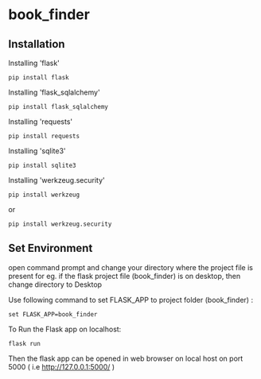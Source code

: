 # book_finder

## Installation

Installing 'flask'	
```
pip install flask
```

Installing 'flask_sqlalchemy'
```
pip install flask_sqlalchemy
```

Installing 'requests'
```
pip install requests
```

Installing 'sqlite3'
```
pip install sqlite3
```

Installing 'werkzeug.security'
```
pip install werkzeug
```
or
```
pip install werkzeug.security
```

## Set Environment
open command prompt and change your directory where the project file is present
	for eg. if the flask project file (book_finder) is on desktop, then change directory to Desktop

Use following command to set FLASK_APP to project folder (book_finder) :
```
set FLASK_APP=book_finder 
```
To Run the Flask app on localhost:
```
flask run
```
Then the flask app can be opened in web browser on local host on port 5000 ( i.e  http://127.0.0.1:5000/ )
